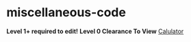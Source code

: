 # miscellaneous-code
**Level 1+ required to edit!**
**Level 0 Clearance To View**
<a href="calulator.html">Calulator</a>
